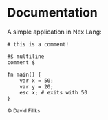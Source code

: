 # Documentation

A simple application in Nex Lang:
```nex
# this is a comment!

#$ multiline 
comment $

fn main() {
    var x = 50;
    var y = 20;
    esc x; # exits with 50
}
```

<sub> © David Filiks </sub>
